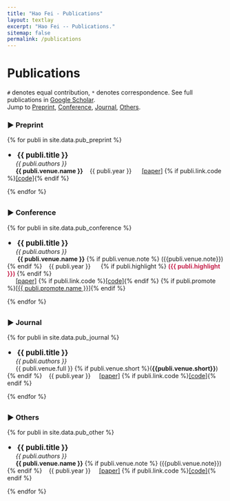 ```yaml
---
title: "Hao Fei - Publications"
layout: textlay
excerpt: "Hao Fei -- Publications."
sitemap: false
permalink: /publications
---
```



# Publications


`#` denotes equal contribution, `*` denotes correspondence.
See full publications in [Google Scholar](https://scholar.google.com/citations?user=YGDX46AAAAAJ). <br>
Jump to [Preprint](#preprint), [Conference](#conference), [Journal](#journal), [Others](#others).


<div style="margin-top: 20px"></div>

### &#9654; Preprint<a name="preprint" />

{% for publi in site.data.pub_preprint %}

  <span style="font-size: 20px;">&#8226;</span> &nbsp; <strong style="font-size: 17px;">{{ publi.title }}</strong> <br/>
  &nbsp;&nbsp;&nbsp;&nbsp;&nbsp;<em>{{ publi.authors }} </em><br />
  &nbsp;&nbsp;&nbsp;&nbsp;&nbsp;<strong>{{ publi.venue.name }}</strong> &nbsp;&nbsp; {{ publi.year }} &nbsp;&nbsp;&nbsp;&nbsp;
  <a href="{{ publi.link.paper }}">\[paper\]</a>&nbsp;{% if publi.link.code %}<a href="{{ publi.link.code }}">\[code\]</a>{% endif %}

{% endfor %}





<div style="margin-top: 30px"></div>


### &#9654; Conference<a name="conference" />

{% for publi in site.data.pub_conference %}

  <span style="font-size: 20px;">&#8226;</span> &nbsp; <strong style="font-size: 17px;">{{ publi.title }}</strong> <br/>
  &nbsp;&nbsp;&nbsp;&nbsp;&nbsp;<em>{{ publi.authors }} </em><br />
  &nbsp;&nbsp;&nbsp;&nbsp;&nbsp; <strong>{{ publi.venue.name }}</strong>     {% if publi.venue.note %} ({{publi.venue.note}}){% endif %} &nbsp;&nbsp; {{ publi.year }} 
 &nbsp;&nbsp;&nbsp;&nbsp;   {% if publi.highlight %} <strong style="color:#C7254E;">({{ publi.highlight }})</strong>  {% endif %}       
  &nbsp;&nbsp;&nbsp;&nbsp; <a href="{{ publi.link.paper }}">\[paper\]</a>&nbsp;{% if publi.link.code %}<a href="{{ publi.link.code }}">\[code\]</a>{% endif %}&nbsp;{% if publi.promote %}<a href="{{ publi.promote.link }}">\[{{ publi.promote.name }}\]</a>{% endif %}

{% endfor %}





<div style="margin-top: 30px"></div>

### &#9654; Journal<a name="journal" />

{% for publi in site.data.pub_journal %}

  <span style="font-size: 20px;">&#8226;</span> &nbsp; <strong style="font-size: 17px;">{{ publi.title }}</strong> <br/>
  &nbsp;&nbsp;&nbsp;&nbsp;&nbsp;<em>{{ publi.authors }} </em><br />
  &nbsp;&nbsp;&nbsp;&nbsp;&nbsp;{{ publi.venue.full }} {% if publi.venue.short %}(<strong>{{publi.venue.short}}</strong>){% endif %} &nbsp;&nbsp; {{ publi.year }}&nbsp;&nbsp;&nbsp;&nbsp;
  <a href="{{ publi.link.paper }}">\[paper\]</a>&nbsp;{% if publi.link.code %}<a href="{{ publi.link.code }}">\[code\]</a>{% endif %}

{% endfor %}





<div style="margin-top: 30px"></div>

### &#9654; Others<a name="others" />


{% for publi in site.data.pub_other %}

  <span style="font-size: 20px;">&#8226;</span> &nbsp; <strong style="font-size: 17px;">{{ publi.title }}</strong> <br/>
  &nbsp;&nbsp;&nbsp;&nbsp;&nbsp;<em>{{ publi.authors }} </em><br />
  &nbsp;&nbsp;&nbsp;&nbsp;&nbsp;<strong>{{ publi.venue.name }}</strong> {% if publi.venue.note %} ({{publi.venue.note}}){% endif %} &nbsp;&nbsp; {{ publi.year }}&nbsp;&nbsp;&nbsp;&nbsp;
  <a href="{{ publi.link.paper }}">\[paper\]</a>&nbsp;{% if publi.link.code %}<a href="{{ publi.link.code }}">\[code\]</a>{% endif %}

{% endfor %}


